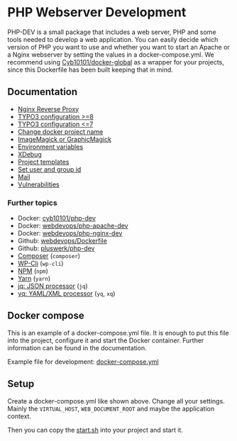 # PHP Webserver Development

PHP-DEV is a small package that includes a web server, PHP and some tools needed to develop a web application.
You can easily decide which version of PHP you want to use and whether you want to start an Apache or a Nginx webserver by setting the values in a docker-compose.yml.
We recommend using [Cyb10101/docker-global](https://github.com/Cyb10101/docker-global) as a wrapper for your projects, since this Dockerfile has been built keeping that in mind.

## Documentation

* [Nginx Reverse Proxy](docs/nginx-reverse-proxy.md)
* [TYPO3 configuration >=8](docs/typo3-configuration.md)
* [TYPO3 configuration <=7](docs/typo3-configuration-legacy.md)
* [Change docker project name](docs/docker-project-name.md)
* [ImageMagick or GraphicMagick](docs/magick.md)
* [Environment variables](docs/docs/environment-variables.md)
* [XDebug](docs/xdebug.md)
* [Project templates](docs/project-templates.md)
* [Set user and group id](docs/set-user-and-group-id.md)
* [Mail](docs/mail.md)
* [Vulnerabilities](docs/vulnerabilities.md)

### Further topics

* Docker: [cyb10101/php-dev](https://hub.docker.com/r/cyb10101/php-dev)
* Docker: [webdevops/php-apache-dev](https://hub.docker.com/r/webdevops/php-apache-dev)
* Docker: [webdevops/php-nginx-dev](https://hub.docker.com/r/webdevops/php-nginx-dev)
* Github: [webdevops/Dockerfile](https://github.com/webdevops/Dockerfile)
* Github: [pluswerk/php-dev](https://github.com/pluswerk/php-dev)
* [Composer](https://getcomposer.org/) (`composer`)
* [WP-Cli](https://wp-cli.org/) (`wp-cli`)
* [NPM](https://www.npmjs.com/) (`npm`)
* [Yarn](https://yarnpkg.com/) (`yarn`)
* [jq: JSON processor](https://stedolan.github.io/jq/) (`jq`)
* [yq: YAML/XML processor](https://github.com/kislyuk/yq) (`yq`, `xq`)

## Docker compose

This is an example of a docker-compose.yml file.
It is enough to put this file into the project, configure it and start the Docker container.
Further information can be found in the documentation.

Example file for development: [docker-compose.yml](docker-compose.yml)

## Setup

Create a docker-compose.yml like shown above.
Change all your settings. Mainly the `VIRTUAL_HOST`, `WEB_DOCUMENT_ROOT` and maybe the application context.

Then you can copy the [start.sh](start.sh) into your project and start it.
